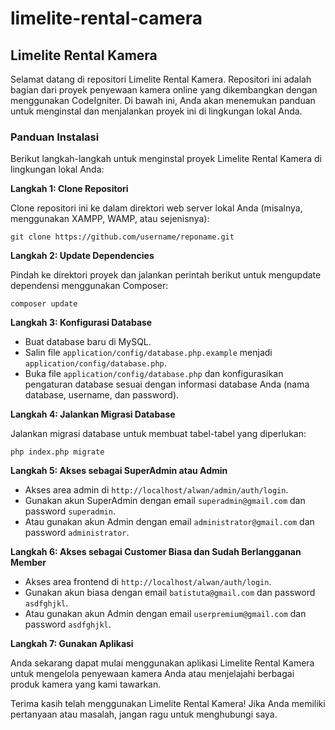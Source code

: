 # limelite-rental-camera
## Limelite Rental Kamera

Selamat datang di repositori Limelite Rental Kamera. Repositori ini adalah bagian dari proyek penyewaan kamera online yang dikembangkan dengan menggunakan CodeIgniter. Di bawah ini, Anda akan menemukan panduan untuk menginstal dan menjalankan proyek ini di lingkungan lokal Anda.

### Panduan Instalasi

Berikut langkah-langkah untuk menginstal proyek Limelite Rental Kamera di lingkungan lokal Anda:

**Langkah 1: Clone Repositori**

Clone repositori ini ke dalam direktori web server lokal Anda (misalnya, menggunakan XAMPP, WAMP, atau sejenisnya):

```
git clone https://github.com/username/reponame.git
```

**Langkah 2: Update Dependencies**

Pindah ke direktori proyek dan jalankan perintah berikut untuk mengupdate dependensi menggunakan Composer:

```
composer update
```

**Langkah 3: Konfigurasi Database**

- Buat database baru di MySQL.
- Salin file `application/config/database.php.example` menjadi `application/config/database.php`.
- Buka file `application/config/database.php` dan konfigurasikan pengaturan database sesuai dengan informasi database Anda (nama database, username, dan password).

**Langkah 4: Jalankan Migrasi Database**

Jalankan migrasi database untuk membuat tabel-tabel yang diperlukan:

```
php index.php migrate
```

**Langkah 5: Akses sebagai SuperAdmin atau Admin**

- Akses area admin di `http://localhost/alwan/admin/auth/login`.
- Gunakan akun SuperAdmin dengan email `superadmin@gmail.com` dan password `superadmin`.
- Atau gunakan akun Admin dengan email `administrator@gmail.com` dan password `administrator`.

**Langkah 6: Akses sebagai Customer Biasa dan Sudah Berlangganan Member**

- Akses area frontend di `http://localhost/alwan/auth/login`.
- Gunakan akun biasa dengan email `batistuta@gmail.com` dan password `asdfghjkl`.
- Atau gunakan akun Admin dengan email `userpremium@gmail.com` dan password `asdfghjkl`.

**Langkah 7: Gunakan Aplikasi**

Anda sekarang dapat mulai menggunakan aplikasi Limelite Rental Kamera untuk mengelola penyewaan kamera Anda atau menjelajahi berbagai produk kamera yang kami tawarkan.

Terima kasih telah menggunakan Limelite Rental Kamera! Jika Anda memiliki pertanyaan atau masalah, jangan ragu untuk menghubungi saya.

